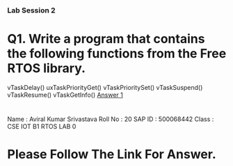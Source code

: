 ### Lab Session 2

# Q1. Write a program that contains the following functions from the Free RTOS library.
vTaskDelay()
uxTaskPriorityGet()
vTaskPrioritySet()
vTaskSuspend()
vTaskResume()
vTaskGetInfo()
[Answer 1](./Answer1.md)
#
Name : Aviral Kumar Srivastava
Roll No : 20
SAP ID : 500068442
Class : CSE IOT B1
RTOS LAB 0

# Please Follow The Link For Answer.
